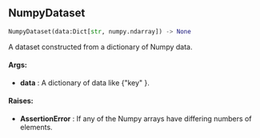 ## NumpyDataset
```python
NumpyDataset(data:Dict[str, numpy.ndarray]) -> None
```
A dataset constructed from a dictionary of Numpy data.

#### Args:

* **data** :  A dictionary of data like {"key" <numpy array>}.

#### Raises:

* **AssertionError** :  If any of the Numpy arrays have differing numbers of elements.    